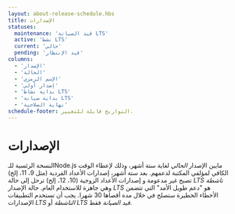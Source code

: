 ```yaml
---
layout: about-release-schedule.hbs
title: الإصدارات
statuses:
  maintenance: 'قيد الصيانة LTS'
  active: 'نشط LTS'
  current: 'حالي'
  pending: 'قيد الإنتظار'
columns:
  - 'الإصدار'
  - 'الحالة'
  - 'الإسم الرمزي'
  - 'إصدار أولي'
  - 'بداية نشاط LTS'
  - 'بداية صيانة LTS'
  - 'نهاية الصلاحية'
schedule-footer: التواريخ قابلة للتغيير.
---
```


# الإصدارات

النسخة الرئسية للـNode.js مايبن الإصدار _الحالي_ لغاية ستة أشهر، وذلك لإعطاء الوقت الكافي لمؤلفي المكتبة لدعمهم.
بعد ستة أشهر، إصدارات الأعداد الفردية  (مثل 9، 11، إلخ) تصبح غير مدعومة و إصدارات الأعداد الزوجية (10، 12، إلخ) ترحل إلى حالة _LTS ناشطة_ وهي جاهزة للاستخدام العام.
حالة الإصدار _LTS_ هو "دعم طويل الأمد" التي تتضمن الأخطاء الخطيرة ستصلح في خلال مدة أقصاها 30 شهرا.
يجب أن تستخدم التطبيقات الإصدارات _LTS الناشطة_ أو _LTS قيد الصيانة_ فقط.
